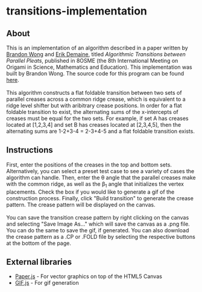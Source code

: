 # transitions-implementation

<h2>About</h2>
<p>
    This is an implementation of an algorithm described in a paper written by <a href="https://web.mit.edu/wongb/www/origami/">Brandon Wong</a> and <a href="https://erikdemaine.org/">Erik Demaine</a>, titled <i>Algorithmic Transitions between Parallel Pleats</i>, published in 8OSME (the 8th International Meeting on Origami in Science, Mathematics and Education). This implementation was built by Brandon Wong. The source code for this program can be found <a href="https://github.com/theplantpsychologist/transitions-implementation">here</a>.
    <br><br>
    This algorithm constructs a flat foldable transition between two sets of parallel creases across a common ridge crease, which is equivalent to a ridge level shifter but with aribitrary crease positions. In order for a flat foldable transition to exist, the alternating sums of the x-intercepts of creases must be equal for the two sets. For example, if set A has creases located at [1,2,3,4] and set B has creases located at [2,3,4,5], then the alternating sums are 1-2+3-4 = 2-3+4-5 and a flat foldable transition exists.
</p>
<h2>Instructions</h2>
<p>
    First, enter the positions of the creases in the top and bottom sets. Alternatively, you can select a preset test case to see a variety of cases the algorithm can handle. Then, enter the &theta; angle that the parallel creases make with the common ridge, as well as the &beta;<sub>1</sub> angle that initializes the vertex placements. Check the box if you would like to generate a gif of the construction process. Finally, click "Build transition" to generate the crease pattern. The crease pattern will be displayed on the canvas.
<br><br>
    You can save the transition crease pattern by right clicking on the canvas and selecting "Save Image As..." which will save the canvas as a .png file. You can do the same to save the gif, if generated. You can also download the crease pattern as a .CP or .FOLD file by selecting the respective buttons at the bottom of the page.
</p>
<h2>External libraries</h2>
<ul>
    <li><a href="http://paperjs.org/">Paper.js</a> - For vector graphics on top of the HTML5 Canvas</li>
    <li><a href="https://jnordberg.github.io/gif.js/">GIF.js</a> - For gif generation</li>
    
</ul>